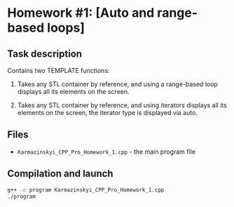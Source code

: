 # Homework #1: [Auto and range-based loops]

## Task description
Contains two TEMPLATE functions:

1) Takes any STL container by reference, and using a range-based loop displays all its elements on the screen.

2) Takes any STL container by reference, and using iterators displays all its elements on the screen, the iterator type is displayed via auto.

## Files
- `Karmazinskyi_CPP_Pro_Homework_1.cpp` - the main program file

## Compilation and launch
```bash
g++ -o program Karmazinskyi_CPP_Pro_Homework_1.cpp
./program